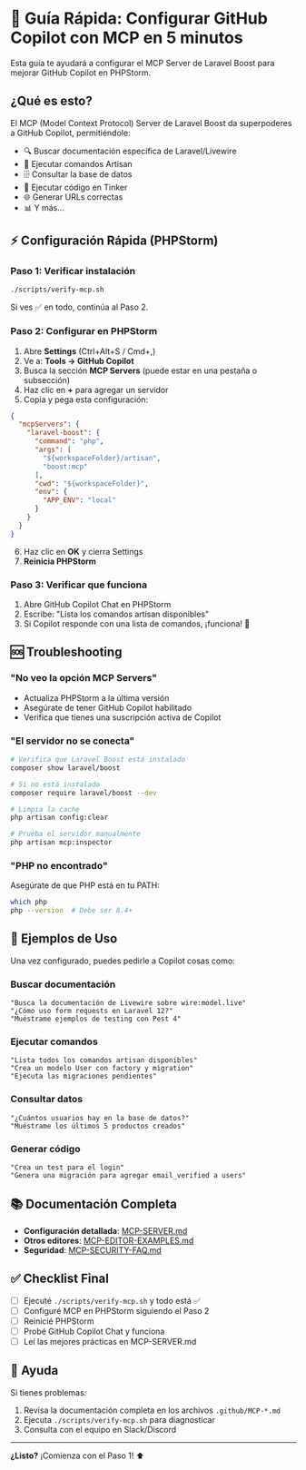 # 🚀 Guía Rápida: Configurar GitHub Copilot con MCP en 5 minutos

Esta guía te ayudará a configurar el MCP Server de Laravel Boost para mejorar GitHub Copilot en PHPStorm.

## ¿Qué es esto?

El MCP (Model Context Protocol) Server de Laravel Boost da superpoderes a GitHub Copilot, permitiéndole:

- 🔍 Buscar documentación específica de Laravel/Livewire
- 🎯 Ejecutar comandos Artisan
- 🗄️ Consultar la base de datos
- 🧪 Ejecutar código en Tinker
- 🌐 Generar URLs correctas
- 📊 Y más...

## ⚡ Configuración Rápida (PHPStorm)

### Paso 1: Verificar instalación

```bash
./scripts/verify-mcp.sh
```

Si ves ✅ en todo, continúa al Paso 2.

### Paso 2: Configurar en PHPStorm

1. Abre **Settings** (Ctrl+Alt+S / Cmd+,)
2. Ve a: **Tools → GitHub Copilot**
3. Busca la sección **MCP Servers** (puede estar en una pestaña o subsección)
4. Haz clic en **+** para agregar un servidor
5. Copia y pega esta configuración:

```json
{
  "mcpServers": {
    "laravel-boost": {
      "command": "php",
      "args": [
        "${workspaceFolder}/artisan",
        "boost:mcp"
      ],
      "cwd": "${workspaceFolder}",
      "env": {
        "APP_ENV": "local"
      }
    }
  }
}
```

6. Haz clic en **OK** y cierra Settings
7. **Reinicia PHPStorm**

### Paso 3: Verificar que funciona

1. Abre GitHub Copilot Chat en PHPStorm
2. Escribe: "Lista los comandos artisan disponibles"
3. Si Copilot responde con una lista de comandos, ¡funciona! 🎉

## 🆘 Troubleshooting

### "No veo la opción MCP Servers"

- Actualiza PHPStorm a la última versión
- Asegúrate de tener GitHub Copilot habilitado
- Verifica que tienes una suscripción activa de Copilot

### "El servidor no se conecta"

```bash
# Verifica que Laravel Boost está instalado
composer show laravel/boost

# Si no está instalado
composer require laravel/boost --dev

# Limpia la cache
php artisan config:clear

# Prueba el servidor manualmente
php artisan mcp:inspector
```

### "PHP no encontrado"

Asegúrate de que PHP está en tu PATH:

```bash
which php
php --version  # Debe ser 8.4+
```

## 🎯 Ejemplos de Uso

Una vez configurado, puedes pedirle a Copilot cosas como:

### Buscar documentación
```
"Busca la documentación de Livewire sobre wire:model.live"
"¿Cómo uso form requests en Laravel 12?"
"Muéstrame ejemplos de testing con Pest 4"
```

### Ejecutar comandos
```
"Lista todos los comandos artisan disponibles"
"Crea un modelo User con factory y migration"
"Ejecuta las migraciones pendientes"
```

### Consultar datos
```
"¿Cuántos usuarios hay en la base de datos?"
"Muéstrame los últimos 5 productos creados"
```

### Generar código
```
"Crea un test para el login"
"Genera una migración para agregar email_verified a users"
```

## 📚 Documentación Completa

- **Configuración detallada**: [MCP-SERVER.md](MCP-SERVER.md)
- **Otros editores**: [MCP-EDITOR-EXAMPLES.md](MCP-EDITOR-EXAMPLES.md)
- **Seguridad**: [MCP-SECURITY-FAQ.md](MCP-SECURITY-FAQ.md)

## ✅ Checklist Final

- [ ] Ejecuté `./scripts/verify-mcp.sh` y todo está ✅
- [ ] Configuré MCP en PHPStorm siguiendo el Paso 2
- [ ] Reinicié PHPStorm
- [ ] Probé GitHub Copilot Chat y funciona
- [ ] Leí las mejores prácticas en MCP-SERVER.md

## 🤝 Ayuda

Si tienes problemas:

1. Revisa la documentación completa en los archivos `.github/MCP-*.md`
2. Ejecuta `./scripts/verify-mcp.sh` para diagnosticar
3. Consulta con el equipo en Slack/Discord

---

**¿Listo?** ¡Comienza con el Paso 1! ⬆️

